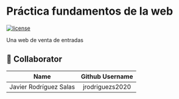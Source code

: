 # Práctica fundamentos de la web
[![license](https://img.shields.io/github/License/jrodriguezs2020/practica-web.svg)](https://github.com/jrodriguezs2020/practica-web/blob/sprint2/License)


Una web de venta de entradas

## 👤 Collaborator

|          **Name**           | **Github Username** |
|:---------------------------:|:-------------------:|
|   Javier Rodríguez Salas    |   jrodriguezs2020   |
